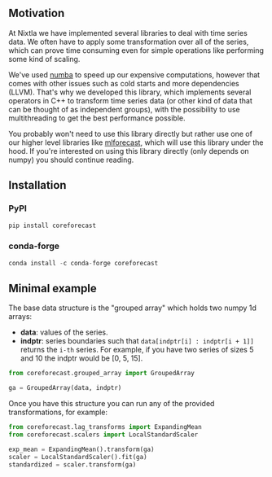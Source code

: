 ## Motivation
At Nixtla we have implemented several libraries to deal with time series data. We often have to apply some transformation over all of the series, which can prove time consuming even for simple operations like performing some kind of scaling.

We've used [numba](https://numba.pydata.org/) to speed up our expensive computations, however that comes with other issues such as cold starts and more dependencies (LLVM). That's why we developed this library, which implements several operators in C++ to transform time series data (or other kind of data that can be thought of as independent groups), with the possibility to use multithreading to get the best performance possible.

You probably won't need to use this library directly but rather use one of our higher level libraries like [mlforecast](https://nixtlaverse.nixtla.io/mlforecast/docs/how-to-guides/lag_transforms_guide.html#built-in-transformations-experimental), which will use this library under the hood. If you're interested on using this library directly (only depends on numpy) you should continue reading.

## Installation

### PyPI
```python
pip install coreforecast
```

### conda-forge
```python
conda install -c conda-forge coreforecast
```

## Minimal example
The base data structure is the "grouped array" which holds two numpy 1d arrays:

* **data**: values of the series.
* **indptr**: series boundaries such that `data[indptr[i] : indptr[i + 1]]` returns the `i-th` series. For example, if you have two series of sizes 5 and 10 the indptr would be [0, 5, 15].

```python
from coreforecast.grouped_array import GroupedArray

ga = GroupedArray(data, indptr)
```

Once you have this structure you can run any of the provided transformations, for example:

```python
from coreforecast.lag_transforms import ExpandingMean
from coreforecast.scalers import LocalStandardScaler

exp_mean = ExpandingMean().transform(ga)
scaler = LocalStandardScaler().fit(ga)
standardized = scaler.transform(ga)
```
